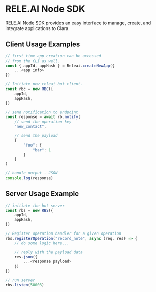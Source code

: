 # RELE.AI Node SDK

RELE.AI Node SDK provides an easy interface to manage, create, and integrate applications to Clara.

## Client Usage Examples
```javascript
// first time app creation can be accessed
// from the CLI as well.
const { appId, appHash } = Releai.createNewApp({
    ...<app info>
})

// Initiate new releai bot client.
const rbc = new RBC({
    appId,
    appHash,
})

// send notification to endpoint
const response = await rb.notify(
    // send the operation key
    "new_contact",

    // send the payload
    {
        "foo": {
            "bar": 1
        }
    }
)

// handle output - JSON
console.log(response)
```

## Server Usage Example
```javascript
// initiate the bot server
const rbs = new RBS({
    appId,
    appHash,
})

// Register operation handler for a given operation
rbs.registerOperation("record_note", async (req, res) => {
    // do some logic here...

    // reply with the payload data
    res.json({
        ...<response payload>
    })
})

// run server
rbs.listen(50003)
```